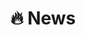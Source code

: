 
<span id="news"></span>

# 🔥 News

<!--
- I'm recruiting master's and Ph.D. students in robot perception and navigation since 2022.
  If you’re interested in joining my team, please email me your CV and a brief statement at chenxieyuanli@hotmail.com.

- I obtained my Ph.D. degree (summa cum laude) with a thesis entitled “[LiDAR-Based Semantic Perception for Autonomous Vehicles](https://hdl.handle.net/20.500.11811/10228)”,
  supervised by [Cyrill Stachniss](https://www.ipb.uni-bonn.de/people/cyrill-stachniss/index.html) at the University of Bonn in 2022.

- I was a member of the Technical Committee of RoboCup Rescue Robot League ([RRL](https://rrl.robocup.org/)) from 2019 to 2023.
-->

